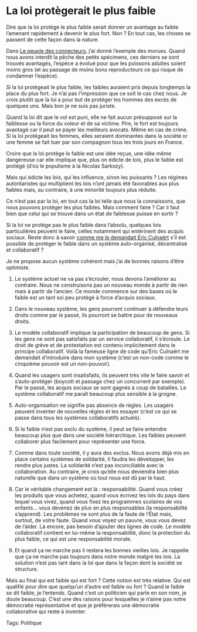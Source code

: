# La loi protègerait le plus faible

Dire que la loi protège le plus faible serait donner un avantage au faible l’amenant rapidement à devenir le plus fort. Non ? En tout cas, les choses se passent de cette façon dans la nature.

Dans [Le peuple des connecteurs](http://blog.tcrouzet.com/le-peuple-des-connecteurs/), j’ai donné l’exemple des morues. Quand nous avons interdit la pêche des petits spécimens, ces derniers se sont trouvés avantagés, l’espèce a évolué pour que les poissons adultes soient moins gros (et au passage de moins bons reproducteurs ce qui risque de condamner l’espèce).

Si la loi protégeait le plus faible, les faibles auraient pris depuis longtemps la place du plus fort. Je n’ai pas l’impression que ce soit le cas chez nous. Je crois plutôt que la loi a pour but de protéger les hommes des excès de quelques uns. Mais bon je ne suis pas juriste.

Quand la loi dit que le vol est puni, elle ne fait aucun présupposé sur la faiblesse ou la force du voleur et de sa victime. Pire, le fort est toujours avantagé car il peut se payer les meilleurs avocats. Même en cas de crime. Si la loi protégeait les femmes, elles seraient dominantes dans la société or une femme se fait tuer par son compagnon tous les trois jours en France.

Croire que la loi protège le faible est une idée reçue, une idée même dangereuse car elle implique que, plus on édicte de lois, plus le faible est protégé (d’où le populisme à la Nicolas Sarkozy).

Mais qui édicte les lois, qui les influence, sinon les puissants ? Les régimes autoritaristes qui multiplient les lois n’ont jamais été favorables aux plus faibles mais, au contraire, à une minorité toujours plus réduite.

Ce n’est pas par la loi, en tout cas la loi telle que nous la connaissons, que nous pouvons protéger les plus faibles. Mais comment faire ? Car il faut bien que celui qui se trouve dans un état de faiblesse puisse en sortir ?

Si la loi ne protège pas le plus faible dans l’absolu, quelques lois particulières peuvent le faire, celles notamment qui entérinent des acquis sociaux. Reste donc à savoir [comme me le demandait Eric Culnaërt](http://blog.tcrouzet.com/2007/03/28/lego-en-question/#comment-15510) s’il est possible de protéger le faible dans un système auto-organisé, décentralisé et collaboratif ?

Je ne propose aucun système cohérent mais j’ai de bonnes raisons d’être optimiste.

1. Le système actuel ne va pas s’écrouler, nous devons l’améliorer au contraire. Nous ne construisons pas un nouveau monde à partir de rien mais à partir de l’ancien. Ce monde commence sur des bases où le faible est un tant soi peu protégé à force d’acquis sociaux.

2. Dans le nouveau système, les gens pourront continuer à défendre leurs droits comme par le passé, ils pourront se battre pour de nouveaux droits.

3. Le modèle collaboratif implique la participation de beaucoup de gens. Si les gens ne sont pas satisfaits par un service collaboratif, il s’écroule. Le droit de grève et de protestation est contenu implicitement dans le principe collaboratif. Voilà la fameuse ligne de code qu’Eric Culnaërt me demandait d’introduire dans mon système (c’est un non-code comme le cinquième pouvoir est un non-pouvoir).

4. Quand les usagers sont insatisfaits, ils peuvent très vite le faire savoir et s’auto-protéger (boycott et passage chez un concurrent par exemple). Par le passé, les acquis sociaux se sont gagnés à coup de batailles. Le système collaboratif me paraît beaucoup plus sensible à la grogne.

5. Auto-organisation ne signifie pas absence de règles. Les usagers peuvent inventer de nouvelles règles et les essayer (c’est ce qui se passe dans tous les systèmes collaboratifs actuels).

6. Si le faible n’est pas exclu du système, il peut se faire entendre beaucoup plus que dans une société hiérarchique. Les faibles peuvent collaborer plus facilement pour représenter une force.

7. Comme dans toute société, il y aura des exclus. Nous avons déjà mis en place certains systèmes de solidarité, il faudra les développer, les rendre plus justes. La solidarité n’est pas inconciliable avec la collaboration. Au contraire, je crois qu’elle nous deviendra bien plus naturelle que dans un système où tout nous est dû par le haut.

8. Car le véritable changement est là : responsabilité. Quand vous créez les produits que vous achetez, quand vous écrivez les lois du pays dans lequel vous vivez, quand vous fixez les programmes scolaires de vos enfants… vous devenez de plus en plus responsables (la responsabilité s’apprend). Les problèmes ne sont plus de la faute de l’État mais, surtout, de votre faute. Quand vous voyez un pauvre, vous vous devez de l’aider. Là encore, pas besoin d’ajouter des lignes de code. Le modèle collaboratif contient en lui-même la responsabilité, donc la protection du plus faible, ce qui est une responsabilité morale.

9. Et quand ça ne marche pas il restera les bonnes vieilles lois. Je rappelle que ça ne marche pas toujours dans notre monde malgré les lois. La solution n’est pas tant dans la loi que dans la façon dont la société se structure.

Mais au final qui est faible qui est fort ? Cette notion est très relative. Qui est qualifié pour dire que quelqu’un d’autre est faible ou fort ? Quand le faible se dit faible, je l’entends. Quand c’est un politicien qui parle en son nom, je doute beaucoup. C’est une des raisons pour lesquelles je n’aime pas notre démocratie représentative et que je préfèrerais une démocratie collaborative qui reste à inventer.

Tags: Politique